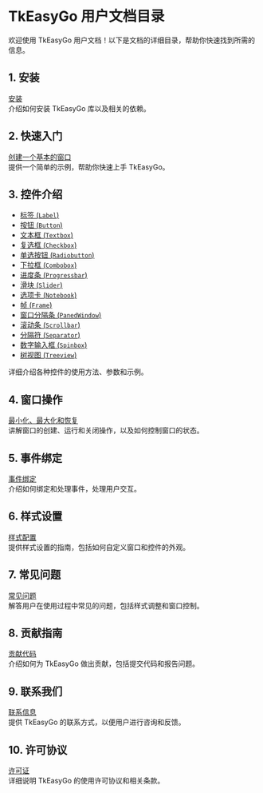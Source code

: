 # TkEasyGo 用户文档目录

欢迎使用 TkEasyGo 用户文档！以下是文档的详细目录，帮助你快速找到所需的信息。

## 1. 安装

[安装](installation.md)  
介绍如何安装 TkEasyGo 库以及相关的依赖。

## 2. 快速入门

[创建一个基本的窗口](getting_started.md)  
提供一个简单的示例，帮助你快速上手 TkEasyGo。


## 3. 控件介绍

- [标签 (`Label`)](controls.md#标签-label)
- [按钮 (`Button`)](controls.md#按钮-button)
- [文本框 (`Textbox`)](controls.md#文本框-textbox)
- [复选框 (`Checkbox`)](controls.md#复选框-checkbox)
- [单选按钮 (`Radiobutton`)](controls.md#单选按钮-radiobutton)
- [下拉框 (`Combobox`)](controls.md#下拉框-combobox)
- [进度条 (`Progressbar`)](controls.md#进度条-progressbar)
- [滑块 (`Slider`)](controls.md#滑块-slider)
- [选项卡 (`Notebook`)](controls.md#选项卡-notebook)
- [帧 (`Frame`)](controls.md#帧-frame)
- [窗口分隔条 (`PanedWindow`)](controls.md#窗口分隔条-panedwindow)
- [滚动条 (`Scrollbar`)](controls.md#滚动条-scrollbar)
- [分隔符 (`Separator`)](controls.md#分隔符-separator)
- [数字输入框 (`Spinbox`)](controls.md#数字输入框-spinbox)
- [树视图 (`Treeview`)](controls.md#树视图-treeview)

详细介绍各种控件的使用方法、参数和示例。

## 4. 窗口操作

[最小化、最大化和恢复](window_operations.md)  
讲解窗口的创建、运行和关闭操作，以及如何控制窗口的状态。

## 5. 事件绑定

[事件绑定](event_binding.md)  
介绍如何绑定和处理事件，处理用户交互。

## 6. 样式设置

[样式配置](styling.md)  
提供样式设置的指南，包括如何自定义窗口和控件的外观。

## 7. 常见问题

[常见问题](faq.md)  
解答用户在使用过程中常见的问题，包括样式调整和窗口控制。

## 8. 贡献指南

[贡献代码](contributing.md)  
介绍如何为 TkEasyGo 做出贡献，包括提交代码和报告问题。

## 9. 联系我们

[联系信息](contact.md)  
提供 TkEasyGo 的联系方式，以便用户进行咨询和反馈。

## 10. 许可协议

[许可证](license.md)  
详细说明 TkEasyGo 的使用许可协议和相关条款。

